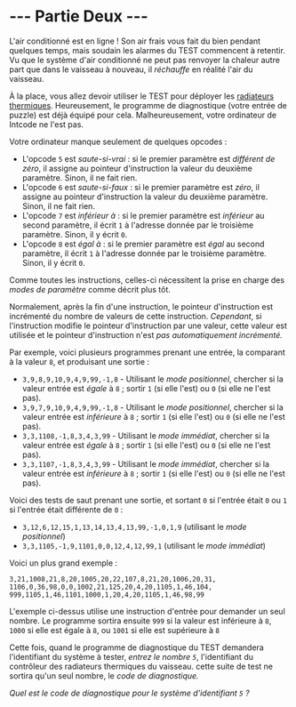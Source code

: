 # --- Partie Deux ---

L'air conditionné est en ligne ! Son air frais vous fait du bien pendant quelques temps, mais soudain les alarmes du TEST commencent à retentir. Vu que le système d'air conditionné ne peut pas renvoyer la chaleur autre part que dans le vaisseau à nouveau, il *réchauffe* en réalité l'air du vaisseau.

À la place, vous allez devoir utiliser le TEST pour déployer les [radiateurs thermiques](https://fr.wikipedia.org/wiki/Contr%C3%B4le_thermique_des_engins_spatiaux). Heureusement, le programme de diagnostique (votre entrée de puzzle) est déjà équipé pour cela. Malheureusement, votre ordinateur de Intcode ne l'est pas.

Votre ordinateur manque seulement de quelques opcodes :

- L'opcode `5` est *saute-si-vrai* : si le premier paramètre est *différent de zéro*, il assigne au pointeur d'instruction la valeur du deuxième paramètre. Sinon, il ne fait rien.
- L'opcode `6` est *saute-si-faux* : si le premier paramètre est *zéro*, il assigne au pointeur d'instruction la valeur du deuxième paramètre. Sinon, il ne fait rien.
- L'opcode `7` est *inférieur à* : si le premier paramètre est *inférieur* au second paramètre, il écrit `1` à l'adresse donnée par le troisième paramètre. Sinon, il y écrit `0`.
- L'opcode `8` est *égal à* : si le premier paramètre est *égal* au second paramètre, il écrit `1` à l'adresse donnée par le troisième paramètre. Sinon, il y écrit `0`.

Comme toutes les instructions, celles-ci nécessitent la prise en charge des *modes de paramètre* comme décrit plus tôt.

Normalement, après la fin d'une instruction, le pointeur d'instruction est incrémenté du nombre de valeurs de cette instruction. *Cependant*, si l'instruction modifie le pointeur d'instruction par une valeur, cette valeur est utilisée et le pointeur d'instruction n'est *pas automatiquement incrémenté.*

Par exemple, voici plusieurs programmes prenant une entrée, la comparant à la valeur `8`, et produisant une sortie :

- ``3,9,8,9,10,9,4,9,99,-1,8`` - Utilisant le *mode positionnel*, chercher si la valeur entrée est *égale* à `8` ; sortir `1` (si elle l'est) ou `0` (si elle ne l'est pas).
- ``3,9,7,9,10,9,4,9,99,-1,8`` - Utilisant le *mode positionnel*, chercher si la valeur entrée est *inférieure* à `8` ; sortir `1` (si elle l'est) ou `0` (si elle ne l'est pas).
- ``3,3,1108,-1,8,3,4,3,99`` - Utilisant le *mode immédiat*, chercher si la valeur entrée est *égale* à `8` ; sortir `1` (si elle l'est) ou `0` (si elle ne l'est pas).
- ``3,3,1107,-1,8,3,4,3,99`` - Utilisant le *mode immédiat*, chercher si la valeur entrée est *inférieure* à `8` ; sortir `1` (si elle l'est) ou `0` (si elle ne l'est pas).

Voici des tests de saut prenant une sortie, et sortant `0` si l'entrée était `0` ou `1` si l'entrée était différente de `0` :

- ``3,12,6,12,15,1,13,14,13,4,13,99,-1,0,1,9`` (utilisant le *mode positionnel*)
- ``3,3,1105,-1,9,1101,0,0,12,4,12,99,1`` (utilisant le *mode immédiat*)

Voici un plus grand exemple :

```Intcode
3,21,1008,21,8,20,1005,20,22,107,8,21,20,1006,20,31,
1106,0,36,98,0,0,1002,21,125,20,4,20,1105,1,46,104,
999,1105,1,46,1101,1000,1,20,4,20,1105,1,46,98,99
```

L'exemple ci-dessus utilise une instruction d'entrée pour demander un seul nombre. Le programme sortira ensuite `999` si la valeur est inférieure à `8`, `1000` si elle est égale à `8`, ou `1001` si elle est supérieure à `8`

Cette fois, quand le programme de diagnostique du TEST demandera l'identifiant du système à tester, *entrez le nombre `5`*, l'identifiant du contrôleur des radiateurs thermiques du vaisseau. cette suite de test ne sortira qu'un seul nombre, le *code de diagnostique.*

*Quel est le code de diagnostique pour le système d'identifiant `5` ?*